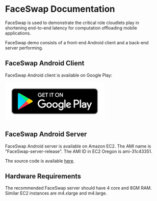 # FaceSwap Documentation

FaceSwap is used to demonstrate the critical role cloudlets play in shortening end-to-end latency for computation offloading mobile applications. 

FaceSwap demo consists of a front-end Android client and a back-end server performing.

## FaceSwap Android Client

FaceSwap Android client is available on Google Play:

[![Get it on Google Play](img/google-play-badge-small.png)](https://play.google.com/store/apps/details?id=edu.cmu.cs.faceswap)

## FaceSwap Android Server

FaceSwap Android server is available on Amazon EC2. The AMI name is "FaceSwap-server-release". The AMI ID in EC2 Oregon is ami-31c43351.

The source code is available [here](https://github.com/Jamesjue/FaceSwap-server).

## Hardware Requirements

The recommended FaceSwap server should have 4 core and 8GM RAM. Similar EC2 instances are m4.xlarge and m4.large.
